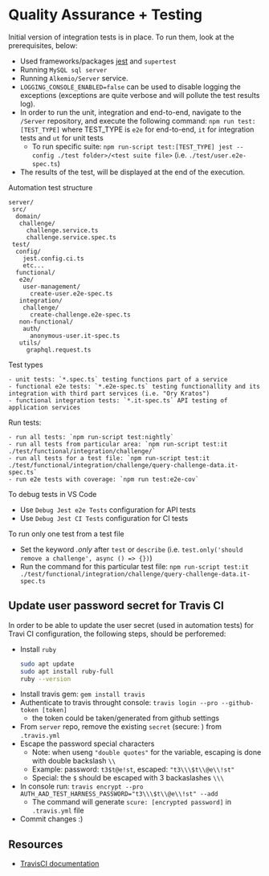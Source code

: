 # Quality Assurance + Testing

Initial version of integration tests is in place. To run them, look at the prerequisites, below:

- Used frameworks/packages [jest](https://jestjs.io/) and `supertest`
- Running `MySQL sql server`
- Running `Alkemio/Server` service.
- `LOGGING_CONSOLE_ENABLED=false` can be used to disable logging the exceptions (exceptions are quite verbose and will pollute the test results log).
- In order to run the unit, integration and end-to-end, navigate to the `/Server` repository, and execute the following command: `npm run test:[TEST_TYPE]` where TEST_TYPE is `e2e` for end-to-end, `it` for
  integration tests and `ut` for unit tests
  - To run specific suite: `npm run-script test:[TEST_TYPE] jest --config ./test folder>/<test suite file>` (i.e. `./test/user.e2e-spec.ts`)
- The results of the test, will be displayed at the end of the execution.

Automation test structure

```
server/
 src/
  domain/
   challenge/
     challenge.service.ts
     challenge.service.spec.ts
 test/
  config/
    jest.config.ci.ts
    etc...
  functional/
   e2e/
    user-management/
      create-user.e2e-spec.ts
   integration/
    challenge/
      create-challenge.e2e-spec.ts
   non-functional/
    auth/
      anonymous-user.it-spec.ts
   utils/
     graphql.request.ts
```

Test types

    - unit tests: `*.spec.ts` testing functions part of a service
    - functional e2e tests: `*.e2e-spec.ts` testing functionallity and its integration with third part services (i.e. "Ory Kratos")
    - functional integration tests: `*.it-spec.ts` API testing of application services

Run tests:

    - run all tests: `npm run-script test:nightly`
    - run all tests from particular area: `npm run-script test:it ./test/functional/integration/challenge/`
    - run all tests for a test file: `npm run-script test:it ./test/functional/integration/challenge/query-challenge-data.it-spec.ts`
    - run e2e tests with coverage: `npm run test:e2e-cov`

To debug tests in VS Code

- Use `Debug Jest e2e Tests` configuration for API tests
- Use `Debug Jest CI Tests` configuration for CI tests

To run only one test from a test file

- Set the keyword _.only_ after `test` or `describe` (i.e. `test.only('should remove a challenge', async () => {})`)
- Run the command for this particular test file: `npm run-script test:it ./test/functional/integration/challenge/query-challenge-data.it-spec.ts`

## Update user password secret for Travis CI

In order to be able to update the user secret (used in automation tests) for Travi CI configuration, the following steps, should be perforemed:

- Install `ruby`
  ```sh
  sudo apt update
  sudo apt install ruby-full
  ruby --version
  ```
- Install travis gem: `gem install travis`
- Authenticate to travis throught console: `travis login --pro --github-token [token]`
  - the token could be taken/generated from github settings
- From `server` repo, remove the existing `secret` (secure: ) from `.travis.yml`
- Escape the password special characters
  - Note: when useng `"double quotes"` for the variable, escaping is done with double backslash `\\`
  - Example: password: `t3$t@e!st`, escaped: `"t3\\\$t\\@e\\!st"`
  - Special: the `$` should be escaped with 3 backaslashes `\\\`
- In console run: `travis encrypt --pro AUTH_AAD_TEST_HARNESS_PASSWORD="t3\\\$t\\@e\\!st" --add`
  - The command will generate `scure: [encrypted password]` in `.travis.yml` file
- Commit changes :)

## Resources

- [TravisCI documentation](https://docs.travis-ci.com/user/environment-variables/)
